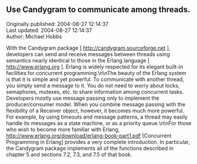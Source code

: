 ## Use Candygram to communicate among threads.  
Originally published: 2004-08-27 12:14:37  
Last updated: 2004-08-27 12:14:37  
Author: Michael Hobbs  
  
With the Candygram package [ http://candygram.sourceforge.net ], developers can send and receive messages between threads using semantics nearly identical to those in the Erlang language [ http://www.erlang.org ]. Erlang is widely respected for its elegant built-in facilities for concurrent programming.\n\nThe beauty of the Erlang system is that it is simple and yet powerful. To communicate with another thread, you simply send a message to it. You do not need to worry about locks, semaphores, mutexes, etc. to share information among concurrent tasks. Developers mostly use message passing only to implement the producer/consumer model. When you combine message passing with the flexibility of a Receiver object, however, it becomes much more powerful. For example, by using timeouts and message patterns, a thread may easily handle its messages as a state machine, or as a priority queue.\n\nFor those who wish to become more familiar with Erlang, http://www.erlang.org/download/erlang-book-part1.pdf [Concurrent Programming in Erlang] provides a very complete introduction. In particular, the Candygram package implements all of the functions described in chapter 5 and sections 7.2, 7.3, and 7.5 of that book.